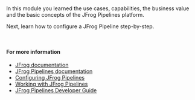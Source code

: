 
<br/>

In this module you learned the use cases, capabilities, the business value and the basic concepts of the JFrog Pipelines platform.

Next, learn how to configure a JFrog Pipeline step-by-step.

<br/>

#### For more information

* [JFrog documentation](https://jfrog.com)
* [JFrog Pipelines documentation](https://www.jfrog.com/confluence/display/JFROG/JFrog+Pipelines)
* [Configuring JFrog Pipelines](https://www.jfrog.com/confluence/display/JFROG/Configuring+Pipelines)
* [Working with JFrog Pipelines](https://www.jfrog.com/confluence/display/JFROG/Working+with+Pipelines)
* [JFrog Pipelines Developer Guide](https://www.jfrog.com/confluence/display/JFROG/Pipelines+Developer+Guide)

<br/>